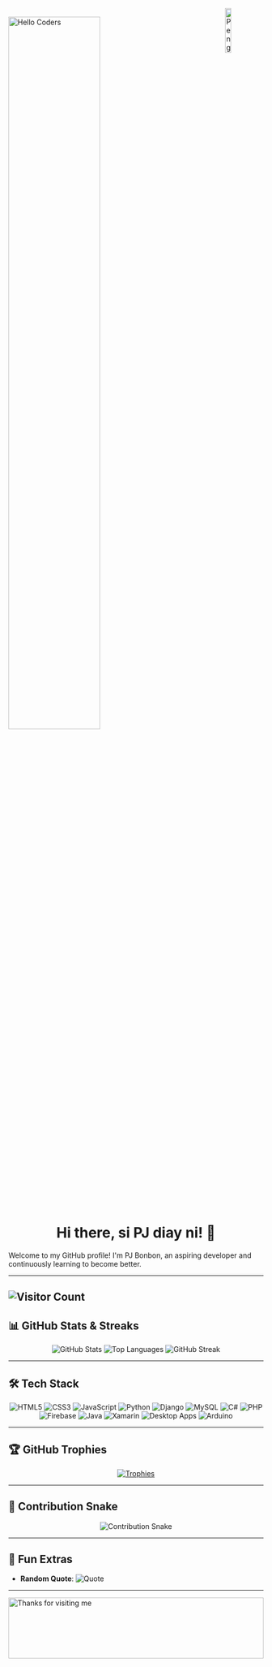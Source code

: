  <img align="right" src="https://raw.githubusercontent.com/Tarikul-Islam-Anik/Animated-Fluent-Emojis/master/Emojis/Animals/Penguin.png" alt="Penguin" width="15%" /><br>
<img src="https://github.com/SP-XD/SP-XD/blob/main/images/hellocoders_rounded.gif?raw=true" href="https://github.com/sp-xd" alt="Hello Coders" width="60%"/> <br> 
<h1 align="center">Hi there, si PJ diay ni! 👋</h1> 

Welcome to my GitHub profile! I'm PJ Bonbon, an aspiring developer and continuously learning to become better. 

---
  
![Visitor Count](https://visitor-badge.laobi.icu/badge?page_id=pjjj23)
---
 
## 📊 GitHub Stats & Streaks

<div align="center">
  
![GitHub Stats](https://github-readme-stats.vercel.app/api?username=pjjj23&show_icons=true&theme=radical&count_private=true)
![Top Languages](https://github-readme-stats.vercel.app/api/top-langs/?username=pjjj23&layout=compact&theme=radical)
![GitHub Streak](https://github-readme-streak-stats.herokuapp.com/?user=pjjj23&theme=radical)

</div>

---

## 🛠️ Tech Stack

<div align="center">

![HTML5](https://img.shields.io/badge/html5-%23E34F26.svg?style=for-the-badge&logo=html5&logoColor=white)
![CSS3](https://img.shields.io/badge/css3-%231572B6.svg?style=for-the-badge&logo=css3&logoColor=white)
![JavaScript](https://img.shields.io/badge/javascript-%23323330.svg?style=for-the-badge&logo=javascript&logoColor=%23F7DF1E)
![Python](https://img.shields.io/badge/python-%2314354C.svg?style=for-the-badge&logo=python&logoColor=white)
![Django](https://img.shields.io/badge/django-%23092E20.svg?style=for-the-badge&logo=django&logoColor=white)
![MySQL](https://img.shields.io/badge/mysql-%2300f.svg?style=for-the-badge&logo=mysql&logoColor=white) 
![C#](https://img.shields.io/badge/C%23-%23239120.svg?style=for-the-badge&logo=c-sharp&logoColor=white)
![PHP](https://img.shields.io/badge/php-%23777BB4.svg?style=for-the-badge&logo=php&logoColor=white)
![Firebase](https://img.shields.io/badge/firebase-%23039BE5.svg?style=for-the-badge&logo=firebase)
![Java](https://img.shields.io/badge/java-%23ED8B00.svg?style=for-the-badge&logo=java&logoColor=white)
![Xamarin](https://img.shields.io/badge/Xamarin-%230070C0.svg?style=for-the-badge&logo=xamarin&logoColor=white)
![Desktop Apps](https://img.shields.io/badge/Desktop%20Apps-%234A90E2.svg?style=for-the-badge&logo=windows&logoColor=white)
![Arduino](https://img.shields.io/badge/Arduino-%2300979D.svg?style=for-the-badge&logo=arduino&logoColor=white)


</div>

---

## 🏆 GitHub Trophies

<div align="center">
  
[![Trophies](https://github-profile-trophy.vercel.app/?username=pjjj23&theme=radical&row=1&column=6)](https://github.com/ryo-ma/github-profile-trophy)

</div>

---

## 🐍 Contribution Snake

<div align="center">
   
![Contribution Snake](https://raw.githubusercontent.com/pjjj23/pjjj23/main/snake.svg)


</div>

---

## 🖤 Fun Extras

 
 
- **Random Quote**: 
![Quote](https://quotes-github-readme.vercel.app/api?type=horizontal&theme=dark) 
--- 
<img height="120" alt="Thanks for visiting me" width="100%" src="https://raw.githubusercontent.com/BrunnerLivio/brunnerlivio/master/images/marquee.svg" /> 
